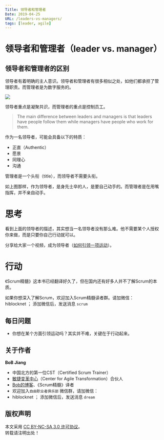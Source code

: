 ```yaml
---
Title: 领导者和管理者
Date: 2019-04-25
URL: /leaders-vs-managers/ 
tags: [leader, agile]
---
```


# 领导者和管理者（leader vs. manager）

## 领导者和管理者的区别
领导者有着明确的主人意识。领导者和管理者有很多相似之处，如他们都承担了管理职责。而管理者是为数字服务的。

![](/_image/Leader_vs_manager.png)

领导者重点是凝聚共识，而管理者的重点是控制员工。

> The main difference between leaders and managers is that leaders have people follow them while managers have people who work for them.

作为一名领导者，可能会具备以下的特质：

- 正直（Authentic）
- 愿景
- 同理心
- 沟通

管理者是一个头衔（title），而领导者不需要头衔。

如上图那样，作为领导者，是身先士卒的人，是要自己动手的。而管理者是在用嘴指挥，并不亲自动手。

# 思考
看到上面的领导者的描述，其实想当一名领导者没有那么难。他不需要某个人授权你来做，而是只要你自己行动就可以。

分享给大家一个视频，成为领导者（[如何引领一项运动](https://www.ted.com/talks/derek_sivers_how_to_start_a_movement)）。

# 行动
《Scrum精髓》这本书已经翻译好久了，但在国内还有好多人并不了解Scrum的本质。

如果你想深入了解Scrum，欢迎加入Scrum精髓读者群。请加微信：  
hiblocknet  ； 添加微信后，发送消息 `scrum`

## 每日问题
- 你想在某个方面引领运动吗？其实并不难，关键在于行动起来。

## 关于作者
**BoB Jiang**

- 中国北方的第一位CST（Certified Scrum Trainer）  
- [敏捷变革中心](https://www.c4at.cn/)（Center for Agile Transformation）合伙人  
- [Bob的博客](http://www.bobjiang.com)、《Scrum精髓》译者
- 欢迎加入`自由职业者俱乐部` 微信群，请加微信：
- hiblocknet  ； 添加微信后，发送消息 `dream`

## 版权声明

本文采用 [CC BY-NC-SA 3.0 许可协议](https://creativecommons.org/licenses/by-nc-sa/3.0/deed.zh)。  
转载请注明出处！
